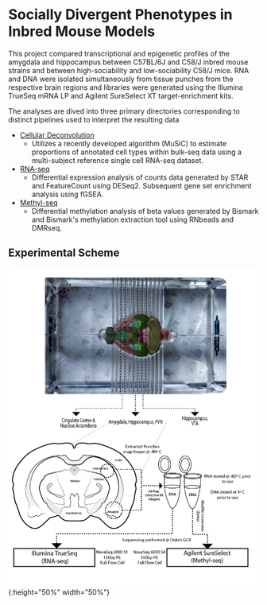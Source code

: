 # Socially Divergent Phenotypes in Inbred Mouse Models

This project compared transcriptional and epigenetic profiles of the amygdala and hippocampus between C57BL/6J and C58/J inbred mouse strains and between high-sociability and low-sociability C58/J mice. RNA and DNA were isolated simultaneously from tissue punches from the respective brain regions and libraries were generated using the Illumina TrueSeq mRNA LP and Agilent SureSelect XT target-enrichment kits. 

The analyses are dived into three primary directories corresponding to distinct pipelines used to interpret the resulting data
- [Cellular Deconvolution](https://github.com/stephen-siecinski/social_behavior_in_mice/tree/main/cellular_deconvolution)
  - Utilizes a recently developed algorithm (MuSiC) to estimate proportions of annotated cell types within bulk-seq data using a multi-subject reference single cell RNA-seq dataset. 
- [RNA-seq](https://github.com/stephen-siecinski/social_behavior_in_mice/tree/main/rna-seq)
  - Differential expression analysis of counts data generated by STAR and FeatureCount using DESeq2. Subsequent gene set enrichment analysis using fGSEA. 
- [Methyl-seq](https://github.com/stephen-siecinski/social_behavior_in_mice/tree/main/methyl-seq)
  - Differential methylation analysis of beta values generated by Bismark and Bismark's methylation extraction tool using RNbeads and DMRseq. 


## Experimental Scheme

![](https://github.com/stephen-siecinski/social_behavior_in_mice/blob/main/experimental_summary.png?raw=true){:height="50%" width="50%"}
